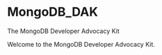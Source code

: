 MongoDB_DAK
===========

The MongoDB Developer Advocacy Kit

Welcome to the MongoDB Developer Advocacy Kit. 
